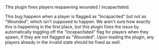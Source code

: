 This plugin fixes players respawning wounded / incapacitated.

This bug happens when a player is flagged as "Incapacited" but not as "Wounded", which isn't supposed to happen. We aren't sure how exactly this is happening in the first place, but this plugin fixes the issue by automatically toggling off the "Incapacitated" flag for players when they spawn, if they are not flagged as "Wounded". Upon loading the plugin, any players already in the invalid state should be fixed as well.
